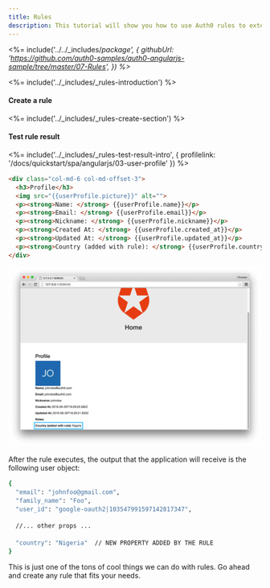 ```yaml
---
title: Rules
description: This tutorial will show you how to use Auth0 rules to extend what Auth0 has to offer.
---
```


<%= include('../../_includes/_package', {
  githubUrl: 'https://github.com/auth0-samples/auth0-angularjs-sample/tree/master/07-Rules',
}) %>_


<%= include('../_includes/_rules-introduction') %>

#### Create a rule

<%= include('../_includes/_rules-create-section') %>


#### Test rule result

<%= include('../_includes/_rules-test-result-intro', { profilelink: '/docs/quickstart/spa/angularjs/03-user-profile' }) %>

```html
<div class="col-md-6 col-md-offset-3">
  <h3>Profile</h3>
  <img src="{{userProfile.picture}}" alt="">
  <p><strong>Name: </strong> {{userProfile.name}}</p>
  <p><strong>Email: </strong> {{userProfile.email}}</p>
  <p><strong>Nickname: </strong> {{userProfile.nickname}}</p>
  <p><strong>Created At: </strong> {{userProfile.created_at}}</p>
  <p><strong>Updated At: </strong> {{userProfile.updated_at}}</p>
  <p><strong>Country (added with rule): </strong> {{userProfile.country}}</p>
</div>
```

![Country rule sample](/media/articles/angularjs/rule_country_preview.png)

After the rule executes, the output that the application will receive is the following user object:

```bash
{
  "email": "johnfoo@gmail.com",
  "family_name": "Foo",
  "user_id": "google-oauth2|103547991597142817347",

  //... other props ...

  "country": "Nigeria"  // NEW PROPERTY ADDED BY THE RULE
}
```

This is just one of the tons of cool things we can do with rules. Go ahead and create any rule that fits your needs.
